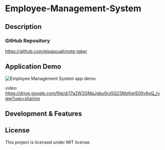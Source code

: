 # Employee-Management-System

## Description



### GitHub Repository

https://github.com/ejpascualj/note-taker


## Application Demo

![Employee Management System app demo.](.\assets\app-demo.gif)

video: https://drive.google.com/file/d/17a2W2GMaJgbu0rx5Q23MzKqrE00v6xQ_/view?usp=sharing


## Development & Features



## License

This project is licensed under MIT license.